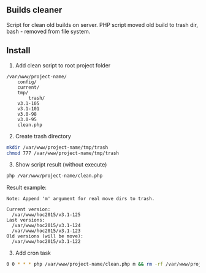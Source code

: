 Builds cleaner
--------------

Script for clean old builds on server. PHP script moved old build to trash dir, bash - removed from file system.

## Install

1. Add clean script to root project folder

```
/var/www/project-name/
    config/
    current/
    tmp/
        trash/
    v3.1-105
    v3.1-101
    v3.0-98
    v3.0-95
    clean.php
```

2. Create trash directory

```sh
mkdir /var/www/project-name/tmp/trash
chmod 777 /var/www/project-name/tmp/trash
```

3. Show script result (without execute)

```sh
php /var/www/project-name/clean.php
```

Result example:


```
Note: Append 'm' argument for real move dirs to trash.

Current version:
  /var/www/hoc2015/v3.1-125
Last versions:
  /var/www/hoc2015/v3.1-124
  /var/www/hoc2015/v3.1-123
Old versions (will be move):
  /var/www/hoc2015/v3.1-122
```

3. Add cron task

```sh
0 0 * * * php /var/www/project-name/clean.php m && rm -rf /var/www/project-name/tmp/trash/*
```
